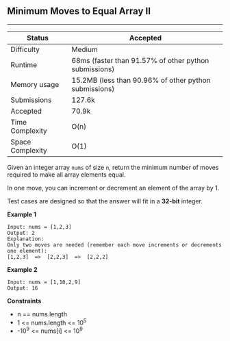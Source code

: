 ## Minimum Moves to Equal Array II
---------
| Status | Accepted |
| --- | --- |
| Difficulty | Medium |
| Runtime | 68ms (faster than 91.57% of other python submissions) |
| Memory usage | 15.2MB (less than 90.96% of other python submissions) |
| Submissions | 127.6k |
| Accepted | 70.9k |
| Time Complexity | O(n) |
| Space Complexity | O(1) |

Given an integer array `nums` of size `n`, return the minimum number of moves required to make all array elements equal.

In one move, you can increment or decrement an element of the array by 1.

Test cases are designed so that the answer will fit in a **32-bit** integer.

**Example 1**
```
Input: nums = [1,2,3]
Output: 2
Explanation:
Only two moves are needed (remember each move increments or decrements one element):
[1,2,3]  =>  [2,2,3]  =>  [2,2,2]
```

**Example 2**
```
Input: nums = [1,10,2,9]
Output: 16
```

**Constraints**
- n == nums.length
- 1 <= nums.length <= 10<sup>5</sup>
- -10<sup>9</sup> <= nums[i] <= 10<sup>9</sup>
